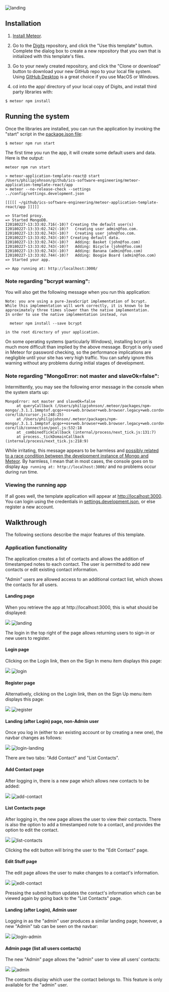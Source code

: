 [](https://github.com/kryf/digits/blob/cleanup/doc/landing-page.png)
<img src="doc/landing-page.PNG" alt="landing">

## Installation

1. [Install Meteor](https://www.meteor.com/install).

2. Go to the [Digits](https://github.com/kryf/digits) repository, and click the "Use this template" button. Complete the dialog box to create a new repository that you own that is initialized with this template's files.

3. Go to your newly created repository, and click the "Clone or download" button to download your new GitHub repo to your local file system.  Using [GitHub Desktop](https://desktop.github.com/) is a great choice if you use MacOS or Windows.

4. cd into the app/ directory of your local copy of Digits, and install third party libraries with:

```
$ meteor npm install
```

## Running the system

Once the libraries are installed, you can run the application by invoking the "start" script in the [package.json file](https://github.com/ics-software-engineering/meteor-application-template-react/blob/master/app/package.json):

```
$ meteor npm run start
```

The first time you run the app, it will create some default users and data. Here is the output:

```
meteor npm run start

> meteor-application-template-react@ start /Users/philipjohnson/github/ics-software-engineering/meteor-application-template-react/app
> meteor --no-release-check --settings ../config/settings.development.json

[[[[[ ~/github/ics-software-engineering/meteor-application-template-react/app ]]]]]

=> Started proxy.
=> Started MongoDB.
I20180227-13:33:02.716(-10)? Creating the default user(s)
I20180227-13:33:02.742(-10)?   Creating user admin@foo.com.
I20180227-13:33:02.743(-10)?   Creating user john@foo.com.
I20180227-13:33:02.743(-10)? Creating default data.
I20180227-13:33:02.743(-10)?   Adding: Basket (john@foo.com)
I20180227-13:33:02.743(-10)?   Adding: Bicycle (john@foo.com)
I20180227-13:33:02.743(-10)?   Adding: Banana (admin@foo.com)
I20180227-13:33:02.744(-10)?   Adding: Boogie Board (admin@foo.com)
=> Started your app.

=> App running at: http://localhost:3000/
```


### Note regarding "bcrypt warning":

You will also get the following message when you run this application:

```
Note: you are using a pure-JavaScript implementation of bcrypt.
While this implementation will work correctly, it is known to be
approximately three times slower than the native implementation.
In order to use the native implementation instead, run

  meteor npm install --save bcrypt

in the root directory of your application.
```

On some operating systems (particularly Windows), installing bcrypt is much more difficult than implied by the above message. Bcrypt is only used in Meteor for password checking, so the performance implications are negligible until your site has very high traffic. You can safely ignore this warning without any problems during initial stages of development.

### Note regarding "MongoError: not master and slaveOk=false":

Intermittently, you may see the following error message in the console when the system starts up:

```
MongoError: not master and slaveOk=false
     at queryCallback (/Users/philipjohnson/.meteor/packages/npm-mongo/.3.1.1.1mmptof.qcqo++os+web.browser+web.browser.legacy+web.cordova/npm/node_modules/mongodb-core/lib/cursor.js:248:25)
     at /Users/philipjohnson/.meteor/packages/npm-mongo/.3.1.1.1mmptof.qcqo++os+web.browser+web.browser.legacy+web.cordova/npm/node_modules/mongodb-core/lib/connection/pool.js:532:18
     at _combinedTickCallback (internal/process/next_tick.js:131:7)
     at process._tickDomainCallback (internal/process/next_tick.js:218:9)
```

While irritating, this message appears to be harmless and [possibly related to a race condition between the development instance of Mongo and Meteor](https://github.com/meteor/meteor/issues/9026#issuecomment-330850366). By harmless, I mean that in most cases, the console goes on to display `App running at: http://localhost:3000/` and no problems occur during run time.

### Viewing the running app

If all goes well, the template application will appear at [http://localhost:3000](http://localhost:3000).  You can login using the credentials in [settings.development.json](https://github.com/ics-software-engineering/meteor-application-template-react/blob/master/config/settings.development.json), or else register a new account.

## Walkthrough

The following sections describe the major features of this template.

### Application functionality

The application creates a list of contacts and allows the addition of timestamped notes to each contact. The user is permitted to add new contacts or edit existing contact information.

"Admin" users are allowed access to an additional contact list, which shows the contacts for all users.

#### Landing page

When you retrieve the app at http://localhost:3000, this is what should be displayed:

![](https://raw.githubusercontent.com/ics-software-engineering/meteor-application-template-react/master/doc/landing-page.png)
<img src="doc/landing-page.PNG" alt="landing">

The login in the top right of the page allows returning users to sign-in or new users to register.

#### Login page

Clicking on the Login link, then on the Sign In menu item displays this page:

![](https://raw.githubusercontent.com/ics-software-engineering/meteor-application-template-react/master/doc/signin-page.png)
<img src="doc/login.PNG" alt="login">

#### Register page

Alternatively, clicking on the Login link, then on the Sign Up menu item displays this page:

![](https://raw.githubusercontent.com/ics-software-engineering/meteor-application-template-react/master/doc/register-page.png)
<img src="doc/register.PNG" alt="register">


#### Landing (after Login) page, non-Admin user

Once you log in (either to an existing account or by creating a new one), the navbar changes as follows:

![](https://raw.githubusercontent.com/ics-software-engineering/meteor-application-template-react/master/doc/landing-after-login-page.png)
<img src="doc/login-landing.PNG" alt="login-landing">

There are two tabs: "Add Contact" and "List Contacts".

#### Add Contact page

After logging in, there is a new page which allows new contacts to be added:

![](https://raw.githubusercontent.com/ics-software-engineering/meteor-application-template-react/master/doc/add-stuff-page.png)
<img src="doc/add-contact.PNG" alt="add-contact">

#### List Contacts page

After logging in, the new page allows the user to view their contacts. There is also the option to add a timestamped note to a contact, and provides the option to edit the contact.

![](https://raw.githubusercontent.com/ics-software-engineering/meteor-application-template-react/master/doc/list-stuff-page.png)
<img src="doc/list-contacts.PNG" alt="list-contacts">

Clicking the edit button will bring the user to the "Edit Contact" page.

#### Edit Stuff page

The edit page allows the user to make changes to a contact's information. 

![](https://raw.githubusercontent.com/ics-software-engineering/meteor-application-template-react/master/doc/edit-stuff-page.png)
<img src="doc/edit-contact.PNG" alt="edit-contact">

Pressing the submit button updates the contact's information which can be viewed again by going back to the "List Contacts" page.

#### Landing (after Login), Admin user

Logging in as the "admin" user produces a similar landing page; however, a new "Admin" tab can be seen on the navbar:

![](https://raw.githubusercontent.com/ics-software-engineering/meteor-application-template-react/master/doc/admin-landing-page.png)
<img src="doc/login-admin.PNG" alt="login-admin">

#### Admin page (list all users contacts)

The new "Admin" page allows the "admin" user to view all users' contacts:

![](https://raw.githubusercontent.com/ics-software-engineering/meteor-application-template-react/master/doc/admin-list-stuff-page.png)
<img src="doc/admin.PNG" alt="admin">

The contacts display which user the contact belongs to. This feature is only available for the "admin" user.
